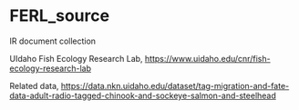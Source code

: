 # FERL_source

IR document collection 

UIdaho Fish Ecology Research Lab, https://www.uidaho.edu/cnr/fish-ecology-research-lab

Related data, https://data.nkn.uidaho.edu/dataset/tag-migration-and-fate-data-adult-radio-tagged-chinook-and-sockeye-salmon-and-steelhead

